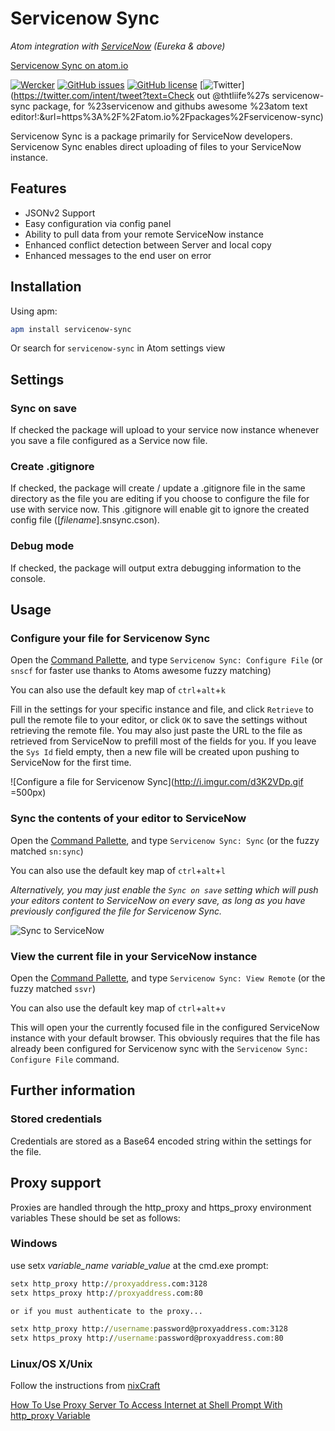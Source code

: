 # Servicenow Sync

*Atom integration with [ServiceNow](http://www.servicenow.com) (Eureka & above)*

[Servicenow Sync on atom.io](https://atom.io/packages/servicenow-sync)

[![Wercker](https://img.shields.io/wercker/ci/wercker/docs.svg?maxAge=2592000)](https://github.com/thtliife/servicenow-sync)
[![GitHub issues](https://img.shields.io/github/issues/thtliife/servicenow-sync.svg)](https://github.com/thtliife/servicenow-sync/issues)
[![GitHub license](https://img.shields.io/badge/license-MIT-blue.svg)](https://raw.githubusercontent.com/thtliife/servicenow-sync/master/LICENSE.md)
[![Twitter](https://img.shields.io/twitter/url/https/github.com/thtliife/servicenow-sync.svg?style=social)](https://twitter.com/intent/tweet?text=Check out @thtliife%27s servicenow-sync package, for %23servicenow and githubs awesome %23atom text editor!:&url=https%3A%2F%2Fatom.io%2Fpackages%2Fservicenow-sync)

Servicenow Sync is a package primarily for ServiceNow developers.
Servicenow Sync enables direct uploading of files to your ServiceNow instance.

## Features

*   JSONv2 Support
*   Easy configuration via config panel
*   Ability to pull data from your remote ServiceNow instance
*   Enhanced conflict detection between Server and local copy
*   Enhanced messages to the end user on error

<!-- ![servicenow-sync configuration pane](http://i.imgur.com/zatN393.png =500x)
 -->
## Installation

Using apm:

```bash
apm install servicenow-sync
```

Or search for `servicenow-sync` in Atom settings view

## Settings

### Sync on save

If checked the package will upload to your service now instance whenever you
save a file configured as a Service now file.

### Create .gitignore

If checked, the package will create / update a .gitignore file in the same
directory as the file you are editing if you choose to configure the file
for use with service now.
This .gitignore will enable git to ignore the created config file
(\[*filename*\].snsync.cson).

### Debug mode

If checked, the package will output extra debugging information to the console.

## Usage

### Configure your file for Servicenow Sync

Open the [Command Pallette](https://github.com/atom/command-palette), and type
`Servicenow Sync: Configure File` (or `snscf` for faster use thanks to Atoms
awesome fuzzy matching)

You can also use the default key map of `ctrl`+`alt`+`k`

Fill in the settings for your specific instance and file, and click `Retrieve`
to pull the remote file to your editor, or click `OK` to save the settings
without retrieving the remote file.
You may also just paste the URL to the file as retrieved from ServiceNow to
prefill most of the fields for you.
If you leave the `Sys Id` field empty, then a new file will be created upon
pushing to ServiceNow for the first time.

![Configure a file for Servicenow Sync](http://i.imgur.com/d3K2VDp.gif =500px)

### Sync the contents of your editor to ServiceNow

Open the [Command Pallette](https://github.com/atom/command-palette), and type
`Servicenow Sync: Sync` (or the fuzzy matched `sn:sync`)

You can also use the default key map of `ctrl`+`alt`+`l`

*Alternatively, you may just enable the `Sync on save` setting which will push
your editors content to ServiceNow on every save, as long as you have previously
configured the file for Servicenow Sync.*

![Sync to ServiceNow](http://i.imgur.com/TjMcjxP.gif)

### View the current file in your ServiceNow instance

Open the [Command Pallette](https://github.com/atom/command-palette), and type
`Servicenow Sync: View Remote` (or the fuzzy matched `ssvr`)

You can also use the default key map of `ctrl`+`alt`+`v`

This will open your the currently focused file in the configured ServiceNow
instance with your default browser. This obviously requires that the file has
already been configured for Servicenow sync with the
`Servicenow Sync: Configure File` command.

## Further information

### Stored credentials

Credentials are stored as a Base64 encoded string within the settings
for the file.

## Proxy support

Proxies are handled through the http_proxy and https_proxy environment variables
These should be set as follows:

### Windows

use setx *variable_name* *variable_value* at the cmd.exe prompt:

```cmd
setx http_proxy http://proxyaddress.com:3128
setx https_proxy http://proxyaddress.com:80

or if you must authenticate to the proxy...

setx http_proxy http://username:password@proxyaddress.com:3128
setx https_proxy http://username:password@proxyaddress.com:80
```

### Linux/OS X/Unix

Follow the instructions from [nixCraft](http://www.cyberciti.biz/faq/)

[How To Use Proxy Server To Access Internet at Shell Prompt With http_proxy Variable](http://www.cyberciti.biz/faq/linux-unix-set-proxy-environment-variable/)

